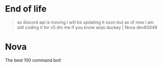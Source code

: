 # End of life
> as discord api is moving
> i will be updating it soon
> but as of now i am still coding it for v5
> dm me if you know aoijs duckey | Nova dev#3049


# Nova
 The best 100 command bot!

